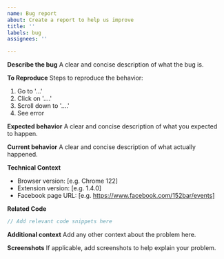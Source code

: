 ```yaml
---
name: Bug report
about: Create a report to help us improve
title: ''
labels: bug
assignees: ''

---
```


**Describe the bug**
A clear and concise description of what the bug is.

**To Reproduce**
Steps to reproduce the behavior:
1. Go to '...'
2. Click on '....'
3. Scroll down to '....'
4. See error

**Expected behavior**
A clear and concise description of what you expected to happen.

**Current behavior**
A clear and concise description of what actually happened.

**Technical Context**
- Browser version: [e.g. Chrome 122]
- Extension version: [e.g. 1.4.0]
- Facebook page URL: [e.g. https://www.facebook.com/152bar/events]

**Related Code**
```typescript
// Add relevant code snippets here
```

**Additional context**
Add any other context about the problem here.

**Screenshots**
If applicable, add screenshots to help explain your problem. 